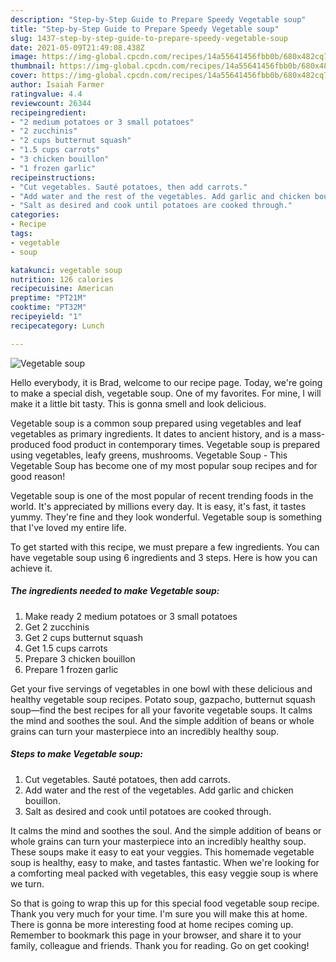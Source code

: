 ```yaml
---
description: "Step-by-Step Guide to Prepare Speedy Vegetable soup"
title: "Step-by-Step Guide to Prepare Speedy Vegetable soup"
slug: 1437-step-by-step-guide-to-prepare-speedy-vegetable-soup
date: 2021-05-09T21:49:08.438Z
image: https://img-global.cpcdn.com/recipes/14a55641456fbb0b/680x482cq70/vegetable-soup-recipe-main-photo.jpg
thumbnail: https://img-global.cpcdn.com/recipes/14a55641456fbb0b/680x482cq70/vegetable-soup-recipe-main-photo.jpg
cover: https://img-global.cpcdn.com/recipes/14a55641456fbb0b/680x482cq70/vegetable-soup-recipe-main-photo.jpg
author: Isaiah Farmer
ratingvalue: 4.4
reviewcount: 26344
recipeingredient:
- "2 medium potatoes or 3 small potatoes"
- "2 zucchinis"
- "2 cups butternut squash"
- "1.5 cups carrots"
- "3 chicken bouillon"
- "1 frozen garlic"
recipeinstructions:
- "Cut vegetables. Sauté potatoes, then add carrots."
- "Add water and the rest of the vegetables. Add garlic and chicken bouillon."
- "Salt as desired and cook until potatoes are cooked through."
categories:
- Recipe
tags:
- vegetable
- soup

katakunci: vegetable soup 
nutrition: 126 calories
recipecuisine: American
preptime: "PT21M"
cooktime: "PT32M"
recipeyield: "1"
recipecategory: Lunch

---
```



![Vegetable soup](https://img-global.cpcdn.com/recipes/14a55641456fbb0b/680x482cq70/vegetable-soup-recipe-main-photo.jpg)

Hello everybody, it is Brad, welcome to our recipe page. Today, we're going to make a special dish, vegetable soup. One of my favorites. For mine, I will make it a little bit tasty. This is gonna smell and look delicious.

Vegetable soup is a common soup prepared using vegetables and leaf vegetables as primary ingredients. It dates to ancient history, and is a mass-produced food product in contemporary times. Vegetable soup is prepared using vegetables, leafy greens, mushrooms. Vegetable Soup - This Vegetable Soup has become one of my most popular soup recipes and for good reason!

Vegetable soup is one of the most popular of recent trending foods in the world. It's appreciated by millions every day. It is easy, it's fast, it tastes yummy. They're fine and they look wonderful. Vegetable soup is something that I've loved my entire life.


To get started with this recipe, we must prepare a few ingredients. You can have vegetable soup using 6 ingredients and 3 steps. Here is how you can achieve it.

<!--inarticleads1-->

##### The ingredients needed to make Vegetable soup:

1. Make ready 2 medium potatoes or 3 small potatoes
1. Get 2 zucchinis
1. Get 2 cups butternut squash
1. Get 1.5 cups carrots
1. Prepare 3 chicken bouillon
1. Prepare 1 frozen garlic


Get your five servings of vegetables in one bowl with these delicious and healthy vegetable soup recipes. Potato soup, gazpacho, butternut squash soup—find the best recipes for all your favorite vegetable soups. It calms the mind and soothes the soul. And the simple addition of beans or whole grains can turn your masterpiece into an incredibly healthy soup. 

<!--inarticleads2-->

##### Steps to make Vegetable soup:

1. Cut vegetables. Sauté potatoes, then add carrots.
1. Add water and the rest of the vegetables. Add garlic and chicken bouillon.
1. Salt as desired and cook until potatoes are cooked through.


It calms the mind and soothes the soul. And the simple addition of beans or whole grains can turn your masterpiece into an incredibly healthy soup. These soups make it easy to eat your veggies. This homemade vegetable soup is healthy, easy to make, and tastes fantastic. When we&#39;re looking for a comforting meal packed with vegetables, this easy veggie soup is where we turn. 

So that is going to wrap this up for this special food vegetable soup recipe. Thank you very much for your time. I'm sure you will make this at home. There is gonna be more interesting food at home recipes coming up. Remember to bookmark this page in your browser, and share it to your family, colleague and friends. Thank you for reading. Go on get cooking!
